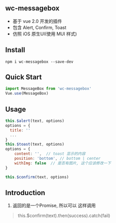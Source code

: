 ## wc-messagebox
* 基于 vue 2.0 开发的插件
* 包含 Alert, Confirm, Toast
* 仿照 iOS 原生UI(使用 MUI 样式)

## Install
```shell
npm i wc-messagebox --save-dev
```

## Quick Start
```javascript
import MessageBox from 'wc-messagebox'
Vue.use(MessageBox)
```

## Usage
```javascript
this.$alert(text, options)
options = {
  title: ''
  ...
}
this.$toast(text, options)
options = {
	content: '',  // toast 显示的内容
	position: 'bottom', // bottom | center
	withImg: false	// 是否有图片, 这个应该修改一下
}

this.$confirm(text, options)

```

## Introduction
1. 返回的是一个Promise, 所以可以 这样调用
> this.$confirm(text).then(success).catch(fail)
